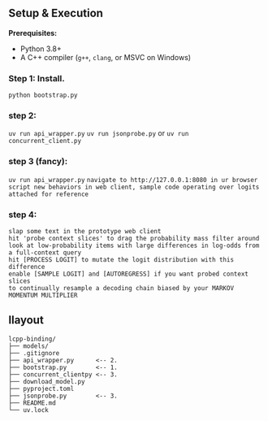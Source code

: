 
## Setup & Execution

**Prerequisites:**
- Python 3.8+
- A C++ compiler (`g++`, `clang`, or MSVC on Windows)

### Step 1: Install.
`python bootstrap.py`

### step 2:
`uv run api_wrapper.py`
`uv run jsonprobe.py`
or
`uv run concurrent_client.py`

### step 3 (fancy):
`uv run api_wrapper.py`
`navigate to http://127.0.0.1:8080 in ur browser`
`script new behaviors in web client, sample code operating over logits attached for reference` 

### step 4:
```
slap some text in the prototype web client
hit 'probe context slices' to drag the probability mass filter around
look at low-probability items with large differences in log-odds from a full-context query
hit [PROCESS LOGIT] to mutate the logit distribution with this difference
enable [SAMPLE LOGIT] and [AUTOREGRESS] if you want probed context slices 
to continually resample a decoding chain biased by your MARKOV MOMENTUM MULTIPLIER
```


## llayout
```
lcpp-binding/
├── models/
├── .gitignore
├── api_wrapper.py      <-- 2.
├── bootstrap.py        <-- 1.
├── concurrent_clientpy <-- 3.
├── download_model.py   
├── pyproject.toml
├── jsonprobe.py        <-- 3.
├── README.md
└── uv.lock
```
